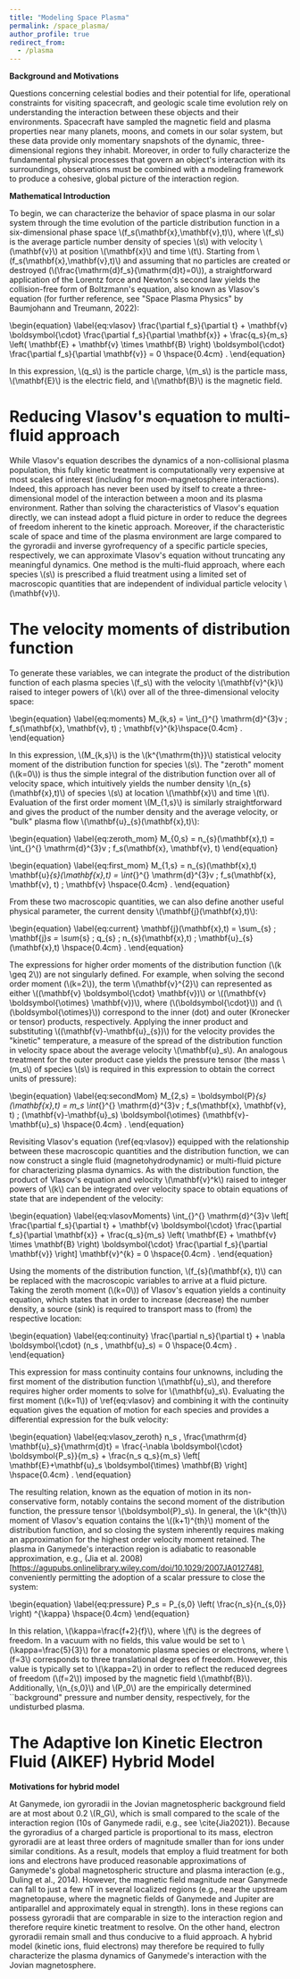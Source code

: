 ```yaml
---
title: "Modeling Space Plasma"
permalink: /space_plasma/
author_profile: true
redirect_from:
  - /plasma
---
```


__Background and Motivations__

Questions concerning celestial bodies and their potential for life, operational constraints for visiting spacecraft, and geologic scale time evolution rely on understanding the interaction between these objects and their environments. Spacecraft have sampled the magnetic field and plasma properties near many planets, moons, and comets in our solar system, but these data provide only momentary snapshots of the dynamic, three-dimensional regions they inhabit. Moreover, in order to fully characterize the fundamental physical processes that govern an object's interaction with its surroundings, observations must be combined with a modeling framework to produce a cohesive, global picture of the interaction region.
 
 __Mathematical Introduction__
 
To begin, we can characterize the behavior of space plasma in our solar system through the time evolution of the particle distribution function in a six-dimensional phase space \\(f_s(\mathbf{x},\mathbf{v},t)\\), where \\(f_s\\) is the average particle number density of species \\(s\\) with velocity \\(\mathbf{v}\\) at position \\(\mathbf{x}\\) and time \\(t\\). Starting from \\(f_s(\mathbf{x},\mathbf{v},t)\\) and assuming that no particles are created or destroyed (\\(\frac{\mathrm{d}f_s}{\mathrm{d}t}=0\\)), a straightforward application of the Lorentz force and Newton's second law yields the collision-free form of Boltzmann's equation, also known as Vlasov's equation (for further reference, see "Space Plasma Physics" by Baumjohann and Treumann, 2022):

\begin{equation}
\label{eq:vlasov}
\frac{\partial f_s}{\partial t} + \mathbf{v} \boldsymbol{\cdot} \frac{\partial f_s}{\partial \mathbf{x}} + \frac{q_s}{m_s} \left( \mathbf{E} + \mathbf{v} \times \mathbf{B} \right) \boldsymbol{\cdot} \frac{\partial f_s}{\partial \mathbf{v}} = 0 \hspace{0.4cm} .
\end{equation}

In this expression, \\(q_s\\) is the particle charge, \\(m_s\\) is the particle mass, \\(\mathbf{E}\\) is the electric field, and \\(\mathbf{B}\\) is the magnetic field. 

# Reducing Vlasov's equation to multi-fluid approach
While Vlasov's equation describes the dynamics of a non-collisional plasma population, this fully kinetic treatment is computationally very expensive at most scales of interest (including for moon-magnetosphere interactions). Indeed, this approach has never been used by itself to create a three-dimensional model of the interaction between a moon and its plasma environment. Rather than solving the characteristics of Vlasov's equation directly, we can instead adopt a fluid picture in order to reduce the degrees of freedom inherent to the kinetic approach. Moreover, if the characteristic scale of space and time of the plasma environment are large compared to the gyroradii and inverse gyrofrequency of a specific particle species, respectively, we can approximate Vlasov's equation without truncating any meaningful dynamics. One method is the multi-fluid approach, where each species \\(s\\) is prescribed a fluid treatment using a limited set of macroscopic quantities that are independent of individual particle velocity \\(\mathbf{v}\\).

# The velocity moments of distribution function
To generate these variables, we can integrate the product of the distribution function of each plasma species \\(f_s\\) with the velocity \\(\mathbf{v}^{k}\\) raised to integer powers of \\(k\\) over all of the three-dimensional velocity space:

\begin{equation}
\label{eq:moments}
M_{k,s} = \int_{}^{} \mathrm{d}^{3}v \; f_s(\mathbf{x}, \mathbf{v}, t) \; \mathbf{v}^{k}\hspace{0.4cm} .
\end{equation}

In this expression, \\(M_{k,s}\\) is the \\(k^{\mathrm{th}}\\) statistical velocity moment of the distribution function for species \\(s\\). The "zeroth" moment (\\(k=0\\)) is thus the simple integral of the distribution function over all of velocity space, which intuitively yields the number density \\(n_{s}(\mathbf{x},t)\\) of species \\(s\\) at location \\(\mathbf{x}\\) and time \\(t\\). Evaluation of the first order moment \\(M_{1,s}\\) is similarly straightforward and gives the product of the number density and the average velocity, or "bulk" plasma flow \\(\mathbf{u}_{s}(\mathbf{x},t)\\):

\begin{equation}
\label{eq:zeroth_mom}
M_{0,s} = n_{s}(\mathbf{x},t) = \int_{}^{} \mathrm{d}^{3}v \; f_s(\mathbf{x}, \mathbf{v}, t)
\end{equation}

\begin{equation}
\label{eq:first_mom}
M_{1,s} = n_{s}(\mathbf{x},t) \mathbf{u}_{s}(\mathbf{x},t) = \int_{}^{} \mathrm{d}^{3}v \; f_s(\mathbf{x}, \mathbf{v}, t) \; \mathbf{v} \hspace{0.4cm} .
\end{equation}

From these two macroscopic quantities, we can also define another useful physical parameter, the current density \\(\mathbf{j}(\mathbf{x},t)\\):

\begin{equation}
\label{eq:current}
\mathbf{j}(\mathbf{x},t) = \sum_{s} \; \mathbf{j}_s = \sum_{s} \; q_{s} \; n_{s}(\mathbf{x},t) \; \mathbf{u}_{s}(\mathbf{x},t) \hspace{0.4cm} .
\end{equation}

The expressions for higher order moments of the distribution function (\\(k \geq 2\\)) are not singularly defined. For example, when solving the second order moment (\\(k=2\\)), the term \\(\mathbf{v}^{2}\\) can represented as either \\((\mathbf{v} \boldsymbol{\cdot} \mathbf{v})\\) or \\((\mathbf{v} \boldsymbol{\otimes} \mathbf{v})\\), where (\\(\boldsymbol{\cdot}\\)) and (\\(\boldsymbol{\otimes}\\)) correspond to the inner (dot) and outer (Kronecker or tensor) products, respectively. Applying the inner product and substituting \\((\mathbf{v}-\mathbf{u}_{s})\\) for the velocity provides the "kinetic" temperature, a measure of the spread of the distribution function in velocity space about the average velocity \\(\mathbf{u}_s\\). An analogous treatment for the outer product case yields the pressure tensor (the mass \\(m_s\\) of species \\(s\\) is required in this expression to obtain the correct units of pressure):

\begin{equation}
\label{eq:secondMom}
M_{2,s} = \boldsymbol{P}_{s}(\mathbf{x},t) = m_s \int_{}^{} \mathrm{d}^{3}v \; f_s(\mathbf{x}, \mathbf{v}, t) \; (\mathbf{v}-\mathbf{u}_s) \boldsymbol{\otimes} (\mathbf{v}-\mathbf{u}_s) \hspace{0.4cm} .
\end{equation}

Revisiting Vlasov's equation (\ref{eq:vlasov}) equipped with the relationship between these macroscopic quantities and the distribution function, we can now construct a single fluid (magnetohydrodynamic) or multi-fluid picture for characterizing plasma dynamics. As with the distribution function, the product of Vlasov's equation and velocity \\(\mathbf{v}^k\\) raised to integer powers of \\(k\\) can be integrated over velocity space to obtain equations of state that are independent of the velocity:

\begin{equation}
\label{eq:vlasovMoments}
\int_{}^{} \mathrm{d}^{3}v \left[ \frac{\partial f_s}{\partial t} + \mathbf{v} \boldsymbol{\cdot} \frac{\partial f_s}{\partial \mathbf{x}} + \frac{q_s}{m_s} \left( \mathbf{E} + \mathbf{v} \times \mathbf{B} \right) \boldsymbol{\cdot} \frac{\partial f_s}{\partial \mathbf{v}} \right] \mathbf{v}^{k} = 0 \hspace{0.4cm} .
\end{equation}

Using the moments of the distribution function, \\(f_{s}(\mathbf{x}, t)\\) can be replaced with the macroscopic variables to arrive at a fluid picture. Taking the zeroth moment (\\(k=0\\)) of Vlasov's equation yields a continuity equation, which states that in order to increase (decrease) the number density, a source (sink) is required to transport mass to (from) the respective location:

\begin{equation}
\label{eq:continuity}
\frac{\partial n_s}{\partial t} + \nabla \boldsymbol{\cdot} (n_s \, \mathbf{u}_s) = 0 \hspace{0.4cm} .
\end{equation}

This expression for mass continuity contains four unknowns, including the first moment of the distribution function \\(\mathbf{u}_s\\), and therefore requires higher order moments to solve for \\(\mathbf{u}_s\\). Evaluating the first moment (\\(k=1\\)) of \ref{eq:vlasov} and combining it with the continuity equation gives the equation of motion for each species and provides a differential expression for the bulk velocity:

\begin{equation}
\label{eq:vlasov_zeroth}
n_s \, \frac{\mathrm{d} \mathbf{u}_s}{\mathrm{d}t} = \frac{-\nabla \boldsymbol{\cdot} \boldsymbol{P_s}}{m_s} + \frac{n_s q_s}{m_s} \left[ \mathbf{E}+\mathbf{u}_s \boldsymbol{\times} \mathbf{B} \right] \hspace{0.4cm} .
\end{equation}

The resulting relation, known as the equation of motion in its non-conservative form, notably contains the second moment of the distribution function, the pressure tensor \\(\boldsymbol{P}_s\\). In general, the \\(k^{th}\\) moment of Vlasov's equation contains the \\((k+1)^{th}\\) moment of the distribution function, and so closing the system inherently requires making an approximation for the highest order velocity moment retained. The plasma in Ganymede's interaction region is adiabatic to reasonable approximation, e.g., (Jia et al. 2008)[https://agupubs.onlinelibrary.wiley.com/doi/10.1029/2007JA012748], conveniently permitting the adoption of a scalar pressure to close the system:
 
\begin{equation}
\label{eq:pressure}
P_s = P_{s,0} \left( \frac{n_s}{n_{s,0}} \right) ^{\kappa} \hspace{0.4cm}
\end{equation}

In this relation, \\(\kappa=\frac{f+2}{f}\\), where \\(f\\) is the degrees of freedom. In a vacuum with no fields, this value would be set to \\(\kappa=\frac{5}{3}\\) for a monatomic plasma species or electrons, where \\(f=3\\) corresponds to three translational degrees of freedom. However, this value is typically set to \\(\kappa=2\\) in order to reflect the reduced degrees of freedom (\\(f=2\\)) imposed by the magnetic field \\(\mathbf{B}\\). Additionally, \\(n_{s,0}\\) and \\(P_0\\) are the empirically determined ``background" pressure and number density, respectively, for the undisturbed plasma. 

The Adaptive Ion Kinetic Electron Fluid (AIKEF) Hybrid Model
======

__Motivations for hybrid model__

At Ganymede, ion gyroradii in the Jovian magnetospheric background field are at most about 0.2 \\(R_G\\), which is small compared to the scale of the interaction region (10s of Ganymede radii, e.g., see \cite{Jia2021}). Because the gyroradius of a charged particle is proportional to its mass, electron gyroradii are at least three orders of magnitude smaller than for ions under similar conditions. As a result, models that employ a fluid treatment for both ions and electrons have produced reasonable approximations of Ganymede's global magnetospheric structure and plasma interaction (e.g., Duling et al., 2014). However, the magnetic field magnitude near Ganymede can fall to just a few nT in several localized regions (e.g., near the upstream magnetopause, where the magnetic fields of Ganymede and Jupiter are antiparallel and approximately equal in strength). Ions in these regions can possess gyroradii that are comparable in size to the interaction region and therefore require kinetic treatment to resolve. On the other hand, electron gyroradii remain small and thus conducive to a fluid approach. A hybrid model (kinetic ions, fluid electrons) may therefore be required to fully characterize the plasma dynamics of Ganymede's interaction with the Jovian magnetosphere.